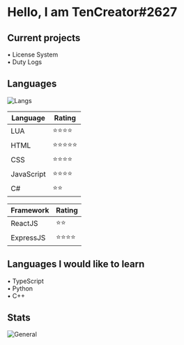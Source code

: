 # Hello, I am TenCreator#2627

## Current projects
• License System <br/>
• Duty Logs <br/>

## Languages
![Langs](https://github-readme-stats.vercel.app/api/top-langs/?username=tencreator&layout=compact)


|Language|Rating|
|--------|------|
|LUA|⭐️⭐️⭐️⭐️|
|HTML|⭐️⭐️⭐️⭐️⭐️|
|CSS|⭐️⭐️⭐️⭐️|
|JavaScript|⭐️⭐️⭐️⭐️|
|C#|⭐️⭐️ |

|Framework|Rating|
|--------|------|
|ReactJS|⭐️⭐️|
|ExpressJS|⭐️⭐️⭐️⭐️|

## Languages I would like to learn
• TypeScript <br/>
• Python <br/>
• C++

## Stats
![General](https://github-readme-stats.vercel.app/api?username=tencreator&show_icons=true&theme=radical)
